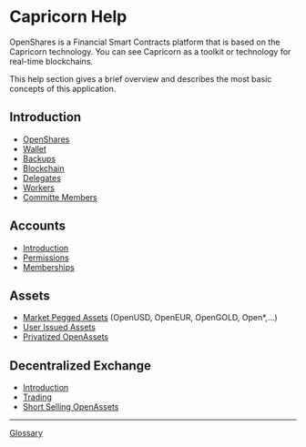 # Capricorn Help

OpenShares is a Financial Smart Contracts platform that is based on the
Capricorn technology. You can see Capricorn as a toolkit or technology for real-time blockchains.

This help section gives a brief overview and describes the most basic concepts
of this application.

## Introduction 
 * [OpenShares](introduction/openshares.md)
 * [Wallet](introduction/wallets.md)
 * [Backups](introduction/backups.md)
 * [Blockchain](introduction/blockchain.md)
 * [Delegates](introduction/delegate.md)
 * [Workers](introduction/workers.md)
 * [Committe Members](introduction/council.md)

## Accounts
 * [Introduction](accounts/general.md)
 * [Permissions](accounts/permissions.md)
 * [Memberships](accounts/membership.md)

## Assets
 * [Market Pegged Assets](assets/mpa.md) (OpenUSD, OpenEUR, OpenGOLD, Open\*,...)
 * [User Issued Assets](assets/uia.md)
 * [Privatized OpenAssets](assets/privopenassets.md)

## Decentralized Exchange
 * [Introduction](dex/introduction.md)
 * [Trading](dex/trading.md)
 * [Short Selling OpenAssets](dex/shorting.md)

----------
[Glossary](glossary.md)
